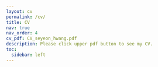 ```yaml
---
layout: cv
permalink: /cv/
title: CV
nav: true
nav_order: 4
cv_pdf: CV_seyeon_hwang.pdf
description: Please click upper pdf button to see my CV.
toc:
  sidebar: left
---
```


